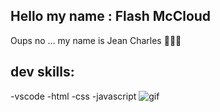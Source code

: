 ## Hello my name : Flash McCloud
 Oups no ... my name is Jean Charles 🗿🦊🦝
 ## dev skills:

 -vscode
 -html
 -css
 -javascript
 ![gif](https://media.giphy.com/media/2tgDzeE4C7OaA/giphy.gif)
